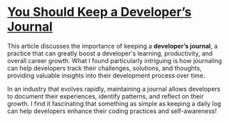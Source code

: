 # [You Should Keep a Developer’s Journal](https://stackoverflow.blog/2024/12/24/you-should-keep-a-developer-s-journal/)
This article discusses the importance of keeping a **developer’s journal**, a practice that can greatly boost a developer's learning, productivity, and overall career growth. What I found particularly intriguing is how journaling can help developers track their challenges, solutions, and thoughts, providing valuable insights into their development process over time.

In an industry that evolves rapidly, maintaining a journal allows developers to document their experiences, identify patterns, and reflect on their growth. I find it fascinating that something as simple as keeping a daily log can help developers enhance their coding practices and self-awareness!